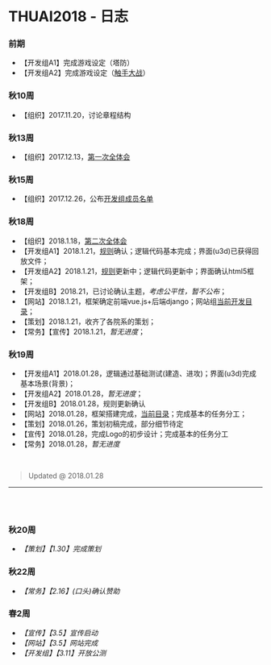 # THUAI2018 - 日志

### 前期

- 【开发组A1】完成游戏设定（塔防）
- 【开发组A2】完成游戏设定（[触手大战](http://www.7k7k.com/swf/49923.htm)）

### 秋10周

- 【组织】2017.11.20，讨论章程结构

### 秋13周

- 【组织】2017.12.13，[第一次全体会](https://github.com/DAASTA/THUAI2018_rules/blob/master/log/20171213.md)

### 秋15周

- 【组织】2017.12.26，公布[开发组成员名单](https://github.com/DAASTA/THUAI2018_rules/blob/master/members.csv)

### 秋18周

- 【组织】2018.1.18，[第二次全体会](https://github.com/DAASTA/THUAI2018_rules/blob/master/log/20180118.md)
- 【开发组A1】2018.1.21，[规则](https://github.com/DAASTA/THUAI2018_rules/blob/master/rules/ts.19.rule.md)确认；逻辑代码基本完成；界面(u3d)已获得回放文件；
- 【开发组A2】2018.1.21，[规则](https://github.com/DAASTA/THUAI2018_rules/blob/master/rules/ts.19.rule.md)更新中；逻辑代码更新中；界面确认html5框架；
- 【开发组B】2018.21，已讨论确认主题，*考虑公平性，暂不公布*；
- 【网站】2018.1.21，框架确定前端vue.js+后端django；网站组[当前开发目录](https://github.com/RunTimeError2/FC15Website)；
- 【策划】2018.1.21，收齐了各院系的策划；
- 【常务】【宣传】2018.1.21，*暂无进度*；

### 秋19周

- 【开发组A1】2018.01.28，逻辑通过基础测试(建造、进攻)；界面(u3d)完成基本场景(背景)；
- 【开发组A2】2018.01.28，*暂无进度*；
- 【开发组B】2018.01.28，规则更新确认
- 【网站】2018.01.28，框架搭建完成，[当前目录](https://github.com/AlbetHuyb/vue-django-test)；完成基本的任务分工；
- 【策划】2018.01.26，策划初稿完成，部分细节待定
- 【宣传】2018.01.28，完成Logo的初步设计；完成基本的任务分工
- 【常务】2018.01.28，*暂无进度*

<br>

> Updated @ 2018.01.28

---

<br>
<br>

### 秋20周

- *【策划】【1.30】完成策划*

### 秋22周

- *【常务】【2.16】(口头)确认赞助*

### 春2周

- *【宣传】【3.5】宣传启动*
- *【网站】【3.5】网站完成*
- *【开发组】【3.11】开放公测*
